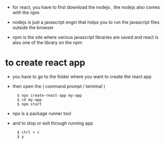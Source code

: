 * for react, you have to first download the nodejs , the nodejs also comes with the npm 

* nodejs is just a javascript engin that helps you to run the javascript files outside the browser

* npm is the site where various javascript libraries are saved and react is also one of the library on the npm

# to create react app

* you have to go to the folder where you want to create the react app

* then open the ( command prompt / terminal )

        $ npx create-react-app my-app     
        $ cd my-app
        $ npm start

* npx is a package runner tool

* and to stop or exit through running app  

        $ ctrl + c
        $ y

